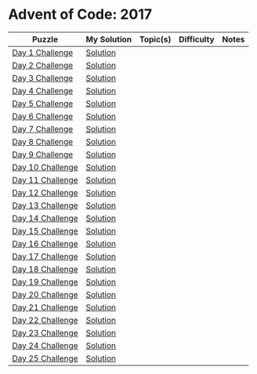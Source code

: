 # Advent of Code: 2017

| Puzzle | My Solution | Topic(s) | Difficulty | Notes |
|--------|-------------|----------|------------|-------|
| [Day 1 Challenge](https://adventofcode.com/2017/day/1) | [Solution](#) |  |  |  |
| [Day 2 Challenge](https://adventofcode.com/2017/day/2) | [Solution](#) |  |  |  |
| [Day 3 Challenge](https://adventofcode.com/2017/day/3) | [Solution](#) |  |  |  |
| [Day 4 Challenge](https://adventofcode.com/2017/day/4) | [Solution](#) |  |  |  |
| [Day 5 Challenge](https://adventofcode.com/2017/day/5) | [Solution](#) |  |  |  |
| [Day 6 Challenge](https://adventofcode.com/2017/day/6) | [Solution](#) |  |  |  |
| [Day 7 Challenge](https://adventofcode.com/2017/day/7) | [Solution](#) |  |  |  |
| [Day 8 Challenge](https://adventofcode.com/2017/day/8) | [Solution](#) |  |  |  |
| [Day 9 Challenge](https://adventofcode.com/2017/day/9) | [Solution](#) |  |  |  |
| [Day 10 Challenge](https://adventofcode.com/2017/day/10) | [Solution](#) |  |  |  |
| [Day 11 Challenge](https://adventofcode.com/2017/day/11) | [Solution](#) |  |  |  |
| [Day 12 Challenge](https://adventofcode.com/2017/day/12) | [Solution](#) |  |  |  |
| [Day 13 Challenge](https://adventofcode.com/2017/day/13) | [Solution](#) |  |  |  |
| [Day 14 Challenge](https://adventofcode.com/2017/day/14) | [Solution](#) |  |  |  |
| [Day 15 Challenge](https://adventofcode.com/2017/day/15) | [Solution](#) |  |  |  |
| [Day 16 Challenge](https://adventofcode.com/2017/day/16) | [Solution](#) |  |  |  |
| [Day 17 Challenge](https://adventofcode.com/2017/day/17) | [Solution](#) |  |  |  |
| [Day 18 Challenge](https://adventofcode.com/2017/day/18) | [Solution](#) |  |  |  |
| [Day 19 Challenge](https://adventofcode.com/2017/day/19) | [Solution](#) |  |  |  |
| [Day 20 Challenge](https://adventofcode.com/2017/day/20) | [Solution](#) |  |  |  |
| [Day 21 Challenge](https://adventofcode.com/2017/day/21) | [Solution](#) |  |  |  |
| [Day 22 Challenge](https://adventofcode.com/2017/day/22) | [Solution](#) |  |  |  |
| [Day 23 Challenge](https://adventofcode.com/2017/day/23) | [Solution](#) |  |  |  |
| [Day 24 Challenge](https://adventofcode.com/2017/day/24) | [Solution](#) |  |  |  |
| [Day 25 Challenge](https://adventofcode.com/2017/day/25) | [Solution](#) |  |  |  |
